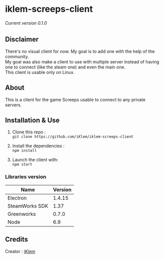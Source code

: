 # iklem-screeps-client

###### Current version 0.1.0

## Disclaimer
There's no visual client for now. My goal is to add one with the help of the community.  
My goal was also make a client to use with multiple server instead of having one to connect (like the steam one) and even the main one.  
This client is usable only on Linux.

## About
This is a client for the game Screeps usable to connect to any private servers.

## Installation & Use
1. Clone this repo :  
`git clone https://github.com/iKlem/iklem-screeps-client`

2. Install the dependencies :  
`npm install`

3. Launch the client with:  
`npm start`

### Libraries version
Name           | Version
---            | ---
Electron       | 1.4.15
SteamWorks SDK | 1.37
Greenworks     | 0.7.0
Node           | 6.9

## Credits
Creator : [iKlem](https://github.com/iKlem)

